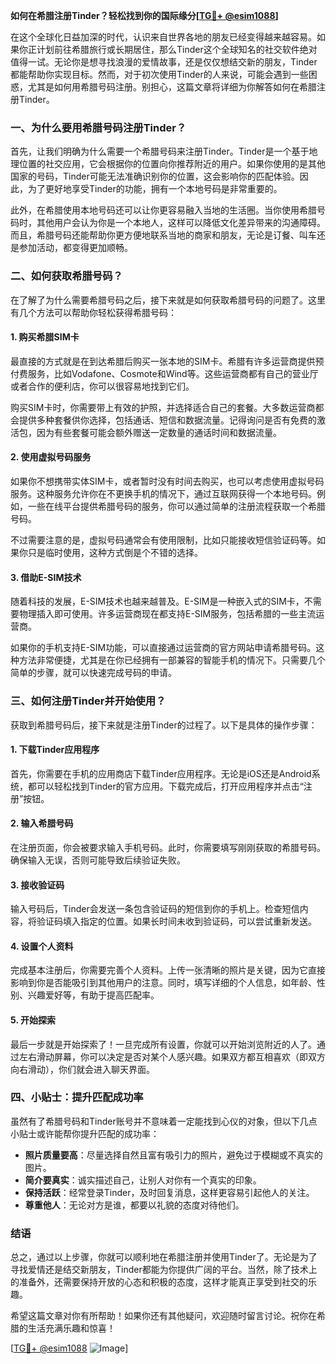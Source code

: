 **如何在希腊注册Tinder？轻松找到你的国际缘分[[TG💪+ @esim1088](https://t.me/s/esim1088)]**

在这个全球化日益加深的时代，认识来自世界各地的朋友已经变得越来越容易。如果你正计划前往希腊旅行或长期居住，那么Tinder这个全球知名的社交软件绝对值得一试。无论你是想寻找浪漫的爱情故事，还是仅仅想结交新的朋友，Tinder都能帮助你实现目标。然而，对于初次使用Tinder的人来说，可能会遇到一些困惑，尤其是如何用希腊号码注册。别担心，这篇文章将详细为你解答如何在希腊注册Tinder。

### 一、为什么要用希腊号码注册Tinder？

首先，让我们明确为什么需要一个希腊号码来注册Tinder。Tinder是一个基于地理位置的社交应用，它会根据你的位置向你推荐附近的用户。如果你使用的是其他国家的号码，Tinder可能无法准确识别你的位置，这会影响你的匹配体验。因此，为了更好地享受Tinder的功能，拥有一个本地号码是非常重要的。

此外，在希腊使用本地号码还可以让你更容易融入当地的生活圈。当你使用希腊号码时，其他用户会认为你是一个本地人，这样可以降低文化差异带来的沟通障碍。而且，希腊号码还能帮助你更方便地联系当地的商家和朋友，无论是订餐、叫车还是参加活动，都变得更加顺畅。

### 二、如何获取希腊号码？

在了解了为什么需要希腊号码之后，接下来就是如何获取希腊号码的问题了。这里有几个方法可以帮助你轻松获得希腊号码：

#### 1. 购买希腊SIM卡

最直接的方式就是在到达希腊后购买一张本地的SIM卡。希腊有许多运营商提供预付费服务，比如Vodafone、Cosmote和Wind等。这些运营商都有自己的营业厅或者合作的便利店，你可以很容易地找到它们。

购买SIM卡时，你需要带上有效的护照，并选择适合自己的套餐。大多数运营商都会提供多种套餐供你选择，包括通话、短信和数据流量。记得询问是否有免费的激活包，因为有些套餐可能会额外赠送一定数量的通话时间和数据流量。

#### 2. 使用虚拟号码服务

如果你不想携带实体SIM卡，或者暂时没有时间去购买，也可以考虑使用虚拟号码服务。这种服务允许你在不更换手机的情况下，通过互联网获得一个本地号码。例如，一些在线平台提供希腊号码的服务，你可以通过简单的注册流程获取一个希腊号码。

不过需要注意的是，虚拟号码通常会有使用限制，比如只能接收短信验证码等。如果你只是临时使用，这种方式倒是个不错的选择。

#### 3. 借助E-SIM技术

随着科技的发展，E-SIM技术也越来越普及。E-SIM是一种嵌入式的SIM卡，不需要物理插入即可使用。许多运营商现在都支持E-SIM服务，包括希腊的一些主流运营商。

如果你的手机支持E-SIM功能，可以直接通过运营商的官方网站申请希腊号码。这种方法非常便捷，尤其是在你已经拥有一部兼容的智能手机的情况下。只需要几个简单的步骤，就可以快速完成号码的申请。

### 三、如何注册Tinder并开始使用？

获取到希腊号码后，接下来就是注册Tinder的过程了。以下是具体的操作步骤：

#### 1. 下载Tinder应用程序

首先，你需要在手机的应用商店下载Tinder应用程序。无论是iOS还是Android系统，都可以轻松找到Tinder的官方应用。下载完成后，打开应用程序并点击“注册”按钮。

#### 2. 输入希腊号码

在注册页面，你会被要求输入手机号码。此时，你需要填写刚刚获取的希腊号码。确保输入无误，否则可能导致后续验证失败。

#### 3. 接收验证码

输入号码后，Tinder会发送一条包含验证码的短信到你的手机上。检查短信内容，将验证码填入指定的位置。如果长时间未收到验证码，可以尝试重新发送。

#### 4. 设置个人资料

完成基本注册后，你需要完善个人资料。上传一张清晰的照片是关键，因为它直接影响到你是否能吸引到其他用户的注意。同时，填写详细的个人信息，如年龄、性别、兴趣爱好等，有助于提高匹配率。

#### 5. 开始探索

最后一步就是开始探索了！一旦完成所有设置，你就可以开始浏览附近的人了。通过左右滑动屏幕，你可以决定是否对某个人感兴趣。如果双方都互相喜欢（即双方向右滑动），你们就会进入聊天界面。

### 四、小贴士：提升匹配成功率

虽然有了希腊号码和Tinder账号并不意味着一定能找到心仪的对象，但以下几点小贴士或许能帮你提升匹配的成功率：

- **照片质量要高**：尽量选择自然且富有吸引力的照片，避免过于模糊或不真实的图片。
- **简介要真实**：诚实描述自己，让别人对你有一个真实的印象。
- **保持活跃**：经常登录Tinder，及时回复消息，这样更容易引起他人的关注。
- **尊重他人**：无论对方是谁，都要以礼貌的态度对待他们。

### 结语

总之，通过以上步骤，你就可以顺利地在希腊注册并使用Tinder了。无论是为了寻找爱情还是结交新朋友，Tinder都能为你提供广阔的平台。当然，除了技术上的准备外，还需要保持开放的心态和积极的态度，这样才能真正享受到社交的乐趣。

希望这篇文章对你有所帮助！如果你还有其他疑问，欢迎随时留言讨论。祝你在希腊的生活充满乐趣和惊喜！

[[TG💪+ @esim1088](https://t.me/s/esim1088) ![Image](https://i.postimg.cc/4NQfJmqS/Snipaste-2025-05-13-00-14-12.png)]
